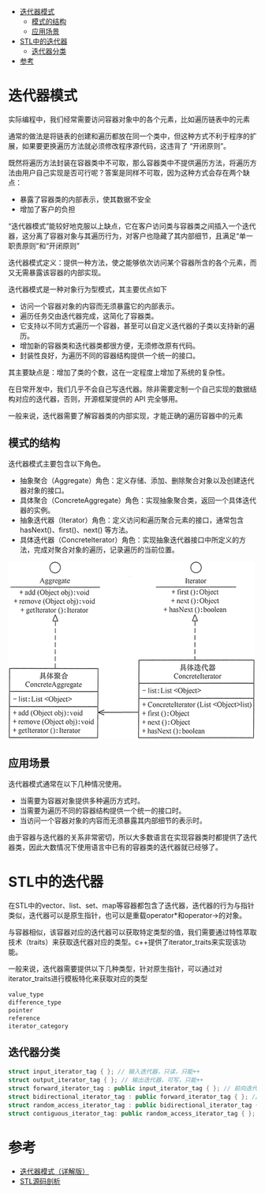 - [迭代器模式](#迭代器模式)
  - [模式的结构](#模式的结构)
  - [应用场景](#应用场景)
- [STL中的迭代器](#stl中的迭代器)
  - [迭代器分类](#迭代器分类)
- [参考](#参考)

# 迭代器模式

实际编程中，我们经常需要访问容器对象中的各个元素，比如遍历链表中的元素

通常的做法是将链表的创建和遍历都放在同一个类中，但这种方式不利于程序的扩展，如果要更换遍历方法就必须修改程序源代码，这违背了 “开闭原则”。

既然将遍历方法封装在容器类中不可取，那么容器类中不提供遍历方法，将遍历方法由用户自己实现是否可行呢？答案是同样不可取，因为这种方式会存在两个缺点：

- 暴露了容器类的内部表示，使其数据不安全
- 增加了客户的负担

“迭代器模式”能较好地克服以上缺点，它在客户访问类与容器类之间插入一个迭代器，这分离了容器对象与其遍历行为，对客户也隐藏了其内部细节，且满足“单一职责原则”和“开闭原则”

迭代器模式定义：提供一种方法，使之能够依次访问某个容器所含的各个元素，而又无需暴露该容器的内部实现。

迭代器模式是一种对象行为型模式，其主要优点如下

- 访问一个容器对象的内容而无须暴露它的内部表示。
- 遍历任务交由迭代器完成，这简化了容器类。
- 它支持以不同方式遍历一个容器，甚至可以自定义迭代器的子类以支持新的遍历。
- 增加新的容器类和迭代器类都很方便，无须修改原有代码。
- 封装性良好，为遍历不同的容器结构提供一个统一的接口。

其主要缺点是：增加了类的个数，这在一定程度上增加了系统的复杂性。

在日常开发中，我们几乎不会自己写迭代器。除非需要定制一个自己实现的数据结构对应的迭代器，否则，开源框架提供的 API 完全够用。

一般来说，迭代器需要了解容器类的内部实现，才能正确的遍历容器中的元素

## 模式的结构

迭代器模式主要包含以下角色。

- 抽象聚合（Aggregate）角色：定义存储、添加、删除聚合对象以及创建迭代器对象的接口。
- 具体聚合（ConcreteAggregate）角色：实现抽象聚合类，返回一个具体迭代器的实例。
- 抽象迭代器（Iterator）角色：定义访问和遍历聚合元素的接口，通常包含 hasNext()、first()、next() 等方法。
- 具体迭代器（Concretelterator）角色：实现抽象迭代器接口中所定义的方法，完成对聚合对象的遍历，记录遍历的当前位置。

![迭代器模式结构](images/iterator.gif)

## 应用场景

迭代器模式通常在以下几种情况使用。

- 当需要为容器对象提供多种遍历方式时。
- 当需要为遍历不同的容器结构提供一个统一的接口时。
- 当访问一个容器对象的内容而无须暴露其内部细节的表示时。

由于容器与迭代器的关系非常密切，所以大多数语言在实现容器类时都提供了迭代器类，因此大数情况下使用语言中已有的容器类的迭代器就已经够了。

# STL中的迭代器

在STL中的vector、list、set、map等容器都包含了迭代器，迭代器的行为与指针类似，迭代器可以是原生指针，也可以是重载operator*和operator->的对象。

与容器相似，该容器对应的迭代器可以获取特定类型的值，我们需要通过特性萃取技术（traits）来获取迭代器对应的类型。c++提供了iterator_traits来实现该功能。

一般来说，迭代器需要提供以下几种类型，针对原生指针，可以通过对iterator_traits进行模板特化来获取对应的类型

```text
value_type
difference_type
pointer
reference
iterator_category
```

## 迭代器分类

```cpp
struct input_iterator_tag { }; // 输入迭代器，只读，只能++
struct output_iterator_tag { }; // 输出迭代器，可写，只能++
struct forward_iterator_tag : public input_iterator_tag { }; // 前向迭代器，只能向前移动，只能++
struct bidirectional_iterator_tag : public forward_iterator_tag { }; // 可双向移动，可++，--
struct random_access_iterator_tag : public bidirectional_iterator_tag { }; // 可随机访问，与原生指针类似
struct contiguous_iterator_tag: public random_access_iterator_tag { }; //  (C++20) 要求逻辑相邻元素在内存中物理上也相邻
```

# 参考

- [迭代器模式（详解版）](http://c.biancheng.net/view/1395.html)
- [STL源码剖析](https://item.jd.com/11821611.html)
